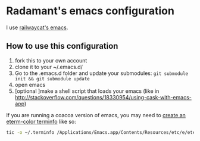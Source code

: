 # Radamant's emacs configuration

I use [railwaycat's emacs](https://github.com/railwaycat/emacs-mac-port).

## How to use this configuration

1. fork this to your own account
1. clone it to your ~/.emacs.d/
1. Go to the .emacs.d folder and update your submodules: `git submodule init && git submodule update`
1. open emacs
1. [optional ]make a shell script that loads your emacs (like in http://stackoverflow.com/questions/18330954/using-cask-with-emacs-app)

If you are running a coacoa version of emacs, you may need to [create
an eterm-color terminfo](http://stackoverflow.com/questions/8918910/weird-character-zsh-in-emacs-terminal)
like so:

```sh
tic -o ~/.terminfo /Applications/Emacs.app/Contents/Resources/etc/e/eterm-color.ti
```
